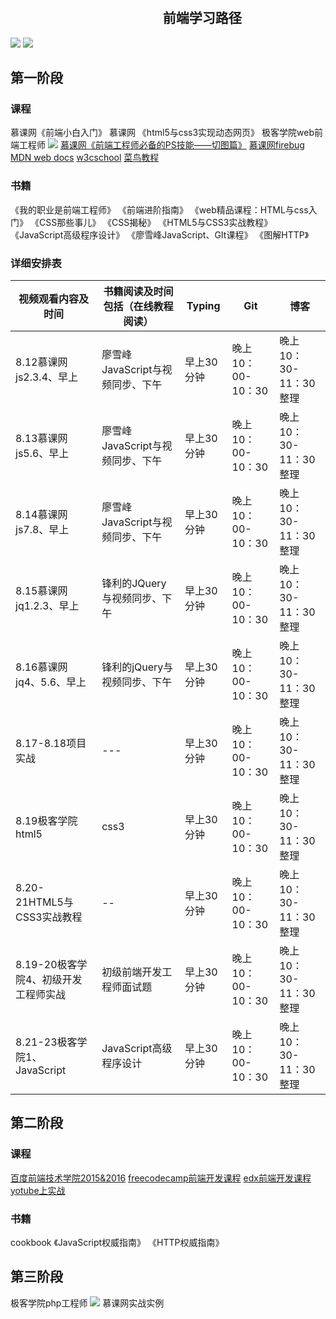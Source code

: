 #
&nbsp;&nbsp;&nbsp;&nbsp;&nbsp;&nbsp;&nbsp;&nbsp;&nbsp;&nbsp;&nbsp;&nbsp;&nbsp;&nbsp;&nbsp;&nbsp;&nbsp;&nbsp;&nbsp;&nbsp;&nbsp;&nbsp;&nbsp;&nbsp;&nbsp;&nbsp;&nbsp;&nbsp;&nbsp;&nbsp;&nbsp;&nbsp;&nbsp;&nbsp;&nbsp;&nbsp;&nbsp;&nbsp;&nbsp;&nbsp;&nbsp;&nbsp;&nbsp;&nbsp;&nbsp;&nbsp;&nbsp;&nbsp;&nbsp;前端学习路径
---------------------------------------------------
![](http://i.imgur.com/DGTKxu5.png)
![](http://i.imgur.com/SVYAerZ.png)

## 第一阶段
### 课程
慕课网《前端小白入门》
慕课网 《html5与css3实现动态网页》
极客学院web前端工程师
![](http://i.imgur.com/lDNau3d.png)
[慕课网《前端工程师必备的PS技能——切图篇》](http://www.imooc.com/learn/506)
[慕课网firebug](http://www.imooc.com/learn/137)
[MDN web docs](https://developer.mozilla.org/zh-CN/)
[w3cschool](http://www.w3school.com.cn/)
[菜鸟教程](http://www.runoob.com/)
### 书籍
《我的职业是前端工程师》
《前端进阶指南》
《web精品课程：HTML与css入门》
《CSS那些事儿》
《CSS揭秘》
《HTML5与CSS3实战教程》
《JavaScript高级程序设计》
《廖雪峰JavaScript、GIt课程》
《图解HTTP》
### 详细安排表
|视频观看内容及时间|书籍阅读及时间包括（在线教程阅读）|Typing|Git|博客|
|-|-|-|-|-|
|8.12慕课网js2.3.4、早上|廖雪峰JavaScript与视频同步、下午|早上30分钟|晚上10：00-10：30|晚上10：30-11：30整理|
|8.13慕课网js5.6、早上|廖雪峰JavaScript与视频同步、下午|早上30分钟|晚上10：00-10：30|晚上10：30-11：30整理|
|8.14慕课网js7.8、早上|廖雪峰JavaScript与视频同步、下午|早上30分钟|晚上10：00-10：30|晚上10：30-11：30整理|
|8.15慕课网jq1.2.3、早上|锋利的JQuery与视频同步、下午|早上30分钟|晚上10：00-10：30|晚上10：30-11：30整理|
|8.16慕课网jq4、5.6、早上|锋利的jQuery与视频同步、下午|早上30分钟|晚上10：00-10：30|晚上10：30-11：30整理|
|8.17-8.18项目实战|---|早上30分钟|晚上10：00-10：30|晚上10：30-11：30整理|
|8.19极客学院html5|css3|早上30分钟|晚上10：00-10：30|晚上10：30-11：30整理|
|8.20-21HTML5与CSS3实战教程|--|早上30分钟|晚上10：00-10：30|晚上10：30-11：30整理|
|8.19-20极客学院4、初级开发工程师实战|初级前端开发工程师面试题|早上30分钟|晚上10：00-10：30|晚上10：30-11：30整理|
|8.21-23极客学院1、JavaScript|JavaScript高级程序设计|早上30分钟|晚上10：00-10：30|晚上10：30-11：30整理|
## 第二阶段
### 课程
[百度前端技术学院2015&2016](http://ife.baidu.com/2016/task/all)
[freecodecamp前端开发课程](https://www.freecodecamp.cn/)
[edx前端开发课程](https://courses.edx.org)
[yotube上实战](https://www.youtube.com/playlist?list=PLDmvslp_VR0wkiclky6vj6SSDx-N2QE9z)
### 书籍
cookbook
《JavaScript权威指南》
《HTTP权威指南》
## 第三阶段
极客学院php工程师
![](http://i.imgur.com/urZI3Cw.png)
慕课网实战实例
